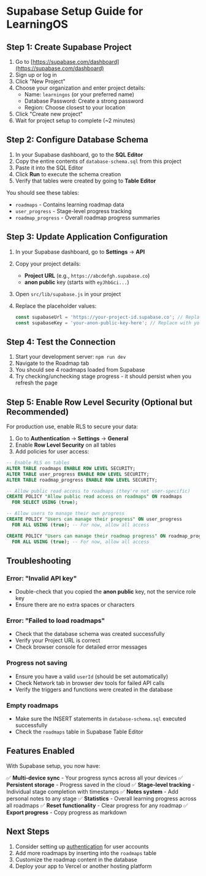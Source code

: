 # Supabase Setup Guide for LearningOS

## Step 1: Create Supabase Project

1. Go to [https://supabase.com/dashboard](https://supabase.com/dashboard)
2. Sign up or log in
3. Click "New Project"
4. Choose your organization and enter project details:
   - Name: `learningos` (or your preferred name)
   - Database Password: Create a strong password
   - Region: Choose closest to your location
5. Click "Create new project"
6. Wait for project setup to complete (~2 minutes)

## Step 2: Configure Database Schema

1. In your Supabase dashboard, go to the **SQL Editor**
2. Copy the entire contents of `database-schema.sql` from this project
3. Paste it into the SQL Editor
4. Click **Run** to execute the schema creation
5. Verify that tables were created by going to **Table Editor**

You should see these tables:
- `roadmaps` - Contains learning roadmap data
- `user_progress` - Stage-level progress tracking
- `roadmap_progress` - Overall roadmap progress summaries

## Step 3: Update Application Configuration

1. In your Supabase dashboard, go to **Settings** → **API**
2. Copy your project details:
   - **Project URL** (e.g., `https://abcdefgh.supabase.co`)
   - **anon public** key (starts with `eyJhbGci...`)

3. Open `src/lib/supabase.js` in your project
4. Replace the placeholder values:
   ```javascript
   const supabaseUrl = 'https://your-project-id.supabase.co'; // Replace with your Project URL
   const supabaseKey = 'your-anon-public-key-here'; // Replace with your anon public key
   ```

## Step 4: Test the Connection

1. Start your development server: `npm run dev`
2. Navigate to the Roadmap tab
3. You should see 4 roadmaps loaded from Supabase
4. Try checking/unchecking stage progress - it should persist when you refresh the page

## Step 5: Enable Row Level Security (Optional but Recommended)

For production use, enable RLS to secure your data:

1. Go to **Authentication** → **Settings** → **General**
2. Enable **Row Level Security** on all tables
3. Add policies for user access:

```sql
-- Enable RLS on tables
ALTER TABLE roadmaps ENABLE ROW LEVEL SECURITY;
ALTER TABLE user_progress ENABLE ROW LEVEL SECURITY;
ALTER TABLE roadmap_progress ENABLE ROW LEVEL SECURITY;

-- Allow public read access to roadmaps (they're not user-specific)
CREATE POLICY "Allow public read access on roadmaps" ON roadmaps
  FOR SELECT USING (true);

-- Allow users to manage their own progress
CREATE POLICY "Users can manage their progress" ON user_progress
  FOR ALL USING (true); -- For now, allow all access

CREATE POLICY "Users can manage their roadmap progress" ON roadmap_progress
  FOR ALL USING (true); -- For now, allow all access
```

## Troubleshooting

### Error: "Invalid API key"
- Double-check that you copied the **anon public** key, not the service role key
- Ensure there are no extra spaces or characters

### Error: "Failed to load roadmaps"
- Check that the database schema was created successfully
- Verify your Project URL is correct
- Check browser console for detailed error messages

### Progress not saving
- Ensure you have a valid `userId` (should be set automatically)
- Check Network tab in browser dev tools for failed API calls
- Verify the triggers and functions were created in the database

### Empty roadmaps
- Make sure the INSERT statements in `database-schema.sql` executed successfully
- Check the `roadmaps` table in Supabase Table Editor

## Features Enabled

With Supabase setup, you now have:

✅ **Multi-device sync** - Your progress syncs across all your devices
✅ **Persistent storage** - Progress saved in the cloud
✅ **Stage-level tracking** - Individual stage completion with timestamps
✅ **Notes system** - Add personal notes to any stage
✅ **Statistics** - Overall learning progress across all roadmaps
✅ **Reset functionality** - Clear progress for any roadmap
✅ **Export progress** - Copy progress as markdown

## Next Steps

1. Consider setting up [authentication](https://supabase.com/docs/guides/auth) for user accounts
2. Add more roadmaps by inserting into the `roadmaps` table
3. Customize the roadmap content in the database
4. Deploy your app to Vercel or another hosting platform